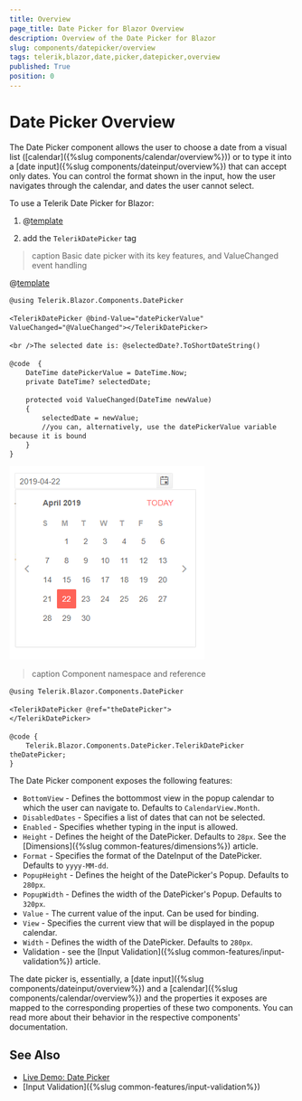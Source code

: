 ```yaml
---
title: Overview
page_title: Date Picker for Blazor Overview
description: Overview of the Date Picker for Blazor
slug: components/datepicker/overview
tags: telerik,blazor,date,picker,datepicker,overview
published: True
position: 0
---
```


# Date Picker Overview

The Date Picker component allows the user to choose a date from a visual list ([calendar]({%slug components/calendar/overview%})) or to type it into a [date input]({%slug components/dateinput/overview%}) that can accept only dates. You can control the format shown in the input, how the user navigates through the calendar, and dates the user cannot select.

To use a Telerik Date Picker for Blazor:

1. @[template](/_contentTemplates/common/js-interop-file.md#add-blazor-js-file-to-component)

1. add the `TelerikDatePicker` tag

>caption Basic date picker with its key features, and ValueChanged event handling

@[template](/_contentTemplates/common/issues-and-warnings.md#generic-component-event-issue)

````CSHTML
@using Telerik.Blazor.Components.DatePicker

<TelerikDatePicker @bind-Value="datePickerValue" ValueChanged="@ValueChanged"></TelerikDatePicker>

<br />The selected date is: @selectedDate?.ToShortDateString()

@code  {
    DateTime datePickerValue = DateTime.Now;
    private DateTime? selectedDate;

    protected void ValueChanged(DateTime newValue)
    {
        selectedDate = newValue;
        //you can, alternatively, use the datePickerValue variable because it is bound
    }
}
````

![](images/datepicker-first-look.png)

>caption Component namespace and reference

````CSHTML
@using Telerik.Blazor.Components.DatePicker

<TelerikDatePicker @ref="theDatePicker">
</TelerikDatePicker>

@code {
	Telerik.Blazor.Components.DatePicker.TelerikDatePicker theDatePicker;
}
````

The Date Picker component exposes the following features:

*  `BottomView` - Defines the bottommost view in the popup calendar to which the user can navigate to. Defaults to `CalendarView.Month`.
* `DisabledDates` - Specifies a list of dates that can not be selected.
* `Enabled` - Specifies whether typing in the input is allowed.
* `Height` - Defines the height of the DatePicker. Defaults to `28px`. See the [Dimensions]({%slug common-features/dimensions%}) article.
* `Format` - Specifies the format of the DateInput of the DatePicker. Defaults to `yyyy-MM-dd`.
* `PopupHeight` - Defines the height of the DatePicker's Popup. Defaults to `280px`.
* `PopupWidth` - Defines the width of the DatePicker's Popup. Defaults to `320px`.
* `Value` - The current value of the input. Can be used for binding.
* `View` - Specifies the current view that will be displayed in the popup calendar.
* `Width` - Defines the width of the DatePicker. Defaults to `280px`.
* Validation - see the [Input Validation]({%slug common-features/input-validation%}) article.

The date picker is, essentially, a [date input]({%slug components/dateinput/overview%}) and a [calendar]({%slug components/calendar/overview%}) and the properties it exposes are mapped to the corresponding properties of these two components. You can read more about their behavior in the respective components' documentation.



## See Also

  * [Live Demo: Date Picker](https://demos.telerik.com/blazor-ui/datepicker/index)
  * [Input Validation]({%slug common-features/input-validation%})